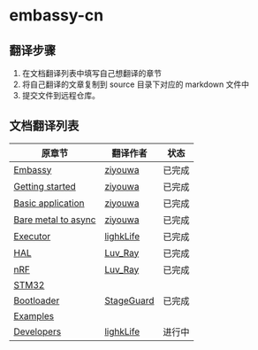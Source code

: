 # embassy-cn

## 翻译步骤

1. 在文档翻译列表中填写自己想翻译的章节
2. 将自己翻译的文章复制到 source 目录下对应的 markdown 文件中
3. 提交文件到远程仓库。

## 文档翻译列表

| 原章节                                                                                       | 翻译作者      | 状态  |
|-------------------------------------------------------------------------------------------|-----------|-----|
| [Embassy](https://embassy.dev/book/dev/index.htmlhttps://embassy.dev/book/dev/index.html) | [ziyouwa](https://github.com/ziyouwa/) | 已完成 |
| [Getting started](https://embassy.dev/book/dev/getting_started.html)                      | [ziyouwa](https://github.com/ziyouwa/) | 已完成 |
| [Basic application](https://embassy.dev/book/dev/basic_application.html)                  | [ziyouwa](https://github.com/ziyouwa/) | 已完成 |
| [Bare metal to async](https://embassy.dev/book/dev/layer_by_layer.html)                   | [ziyouwa](https://github.com/ziyouwa/) | 已完成 |
| [Executor](https://embassy.dev/book/dev/runtime.html)                                     | [lighkLife](https://github.com/lighkLife/) | 已完成 |
| [HAL](https://embassy.dev/book/dev/hal.html)                                              | [Luv_Ray](https://github.com/Luv-Ray/) | 已完成 |
| [nRF](https://embassy.dev/book/dev/nrf.html)                                              | [Luv_Ray](https://github.com/Luv-Ray/) | 已完成 |
| [STM32](https://embassy.dev/book/dev/stm32.html)                                          |           |     |
| [Bootloader](https://embassy.dev/book/dev/bootloader.html)                                | [StageGuard](https://github.com/StageGuard) | 已完成 |
| [Examples](https://embassy.dev/book/dev/examples.html)                                    |           |     |
| [Developers](https://embassy.dev/book/dev/developer.html)                                 | [lighkLife](https://github.com/lighkLife/) | 进行中 |
